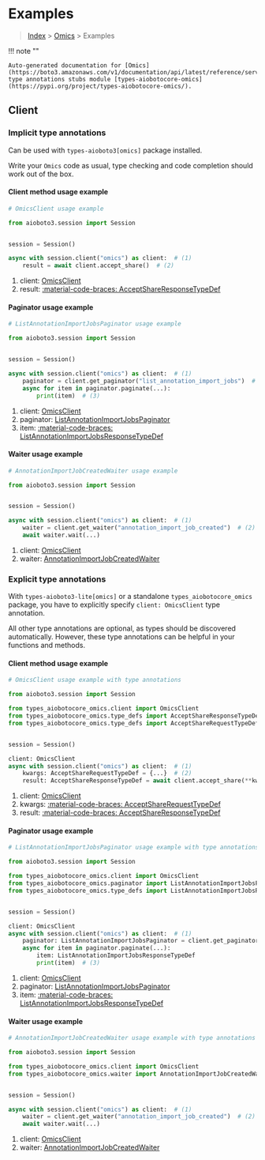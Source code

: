 # Examples

> [Index](../README.md) > [Omics](./README.md) > Examples

!!! note ""

    Auto-generated documentation for [Omics](https://boto3.amazonaws.com/v1/documentation/api/latest/reference/services/omics.html#omics)
    type annotations stubs module [types-aiobotocore-omics](https://pypi.org/project/types-aiobotocore-omics/).

## Client

### Implicit type annotations

Can be used with `types-aioboto3[omics]` package installed.

Write your `Omics` code as usual,
type checking and code completion should work out of the box.



#### Client method usage example

```python
# OmicsClient usage example

from aioboto3.session import Session


session = Session()

async with session.client("omics") as client:  # (1)
    result = await client.accept_share()  # (2)
```

1. client: [OmicsClient](./client.md)
2. result: [:material-code-braces: AcceptShareResponseTypeDef](./type_defs.md#acceptshareresponsetypedef)



#### Paginator usage example

```python
# ListAnnotationImportJobsPaginator usage example

from aioboto3.session import Session


session = Session()

async with session.client("omics") as client:  # (1)
    paginator = client.get_paginator("list_annotation_import_jobs")  # (2)
    async for item in paginator.paginate(...):
        print(item)  # (3)
```

1. client: [OmicsClient](./client.md)
2. paginator: [ListAnnotationImportJobsPaginator](./paginators.md#listannotationimportjobspaginator)
3. item: [:material-code-braces: ListAnnotationImportJobsResponseTypeDef](./type_defs.md#listannotationimportjobsresponsetypedef)



#### Waiter usage example

```python
# AnnotationImportJobCreatedWaiter usage example

from aioboto3.session import Session


session = Session()

async with session.client("omics") as client:  # (1)
    waiter = client.get_waiter("annotation_import_job_created")  # (2)
    await waiter.wait(...)
```

1. client: [OmicsClient](./client.md)
2. waiter: [AnnotationImportJobCreatedWaiter](./waiters.md#annotationimportjobcreatedwaiter)


### Explicit type annotations

With `types-aioboto3-lite[omics]`
or a standalone `types_aiobotocore_omics` package, you have to explicitly specify
`client: OmicsClient` type annotation.

All other type annotations are optional, as types should be discovered automatically.
However, these type annotations can be helpful in your functions and methods.


#### Client method usage example

```python
# OmicsClient usage example with type annotations

from aioboto3.session import Session

from types_aiobotocore_omics.client import OmicsClient
from types_aiobotocore_omics.type_defs import AcceptShareResponseTypeDef
from types_aiobotocore_omics.type_defs import AcceptShareRequestTypeDef


session = Session()

client: OmicsClient
async with session.client("omics") as client:  # (1)
    kwargs: AcceptShareRequestTypeDef = {...}  # (2)
    result: AcceptShareResponseTypeDef = await client.accept_share(**kwargs)  # (3)
```

1. client: [OmicsClient](./client.md)
2. kwargs: [:material-code-braces: AcceptShareRequestTypeDef](./type_defs.md#acceptsharerequesttypedef)
3. result: [:material-code-braces: AcceptShareResponseTypeDef](./type_defs.md#acceptshareresponsetypedef)



#### Paginator usage example

```python
# ListAnnotationImportJobsPaginator usage example with type annotations

from aioboto3.session import Session

from types_aiobotocore_omics.client import OmicsClient
from types_aiobotocore_omics.paginator import ListAnnotationImportJobsPaginator
from types_aiobotocore_omics.type_defs import ListAnnotationImportJobsResponseTypeDef


session = Session()

client: OmicsClient
async with session.client("omics") as client:  # (1)
    paginator: ListAnnotationImportJobsPaginator = client.get_paginator("list_annotation_import_jobs")  # (2)
    async for item in paginator.paginate(...):
        item: ListAnnotationImportJobsResponseTypeDef
        print(item)  # (3)
```

1. client: [OmicsClient](./client.md)
2. paginator: [ListAnnotationImportJobsPaginator](./paginators.md#listannotationimportjobspaginator)
3. item: [:material-code-braces: ListAnnotationImportJobsResponseTypeDef](./type_defs.md#listannotationimportjobsresponsetypedef)



#### Waiter usage example

```python
# AnnotationImportJobCreatedWaiter usage example with type annotations

from aioboto3.session import Session

from types_aiobotocore_omics.client import OmicsClient
from types_aiobotocore_omics.waiter import AnnotationImportJobCreatedWaiter


session = Session()

async with session.client("omics") as client:  # (1)
    waiter = client.get_waiter("annotation_import_job_created")  # (2)
    await waiter.wait(...)
```

1. client: [OmicsClient](./client.md)
2. waiter: [AnnotationImportJobCreatedWaiter](./waiters.md#annotationimportjobcreatedwaiter)


